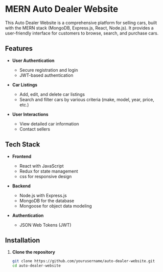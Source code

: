 # MERN Auto Dealer Website

This Auto Dealer Website is a comprehensive platform for selling cars, built with the MERN stack (MongoDB, Express.js, React, Node.js). It provides a user-friendly interface for customers to browse, search, and purchase cars.

## Features

- **User Authentication**
  - Secure registration and login
  - JWT-based authentication

- **Car Listings**
  - Add, edit, and delete car listings
  - Search and filter cars by various criteria (make, model, year, price, etc.)

- **User Interactions**
  - View detailed car information
  - Contact sellers

## Tech Stack

- **Frontend**
  - React with JavaScript
  - Redux for state management
  - css for responsive design

- **Backend**
  - Node.js with Express.js
  - MongoDB for the database
  - Mongoose for object data modeling

- **Authentication**
  - JSON Web Tokens (JWT)

## Installation

1. **Clone the repository**

   ```bash
   git clone https://github.com/yourusername/auto-dealer-website.git
   cd auto-dealer-website

